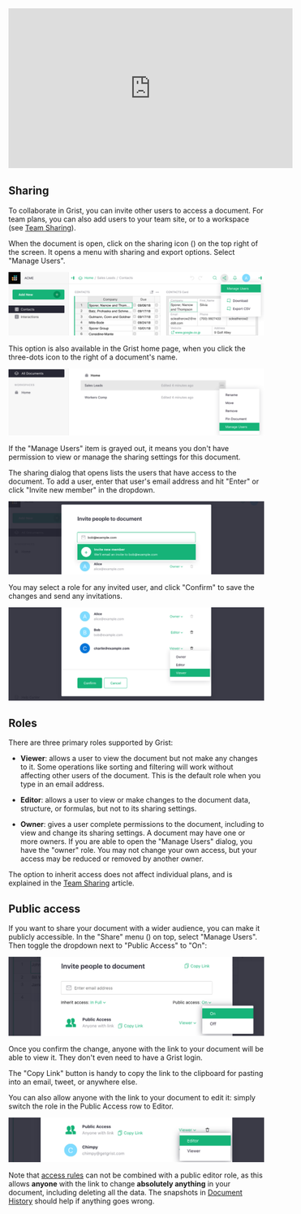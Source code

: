 <iframe width="560" height="315" src="https://www.youtube.com/embed/vJpcC3-FHF8?rel=0" frameborder="0" allow="accelerometer; autoplay; encrypted-media; gyroscope; picture-in-picture" allowfullscreen></iframe>

## Sharing

To collaborate in Grist, you can invite other users to access a document. For team plans,
you can also add users to your team site, or to a workspace (see
[Team Sharing](team-sharing.md)).

When the document is open, click on the sharing icon
(<span class="grist-icon" style="--icon: var(--icon-Share)"></span>)
on the top right of the screen. It opens a menu with sharing and export
options. Select "Manage Users".

![sharing-doc-menu](images/sharing/sharing-doc-menu.png)

This option is also available in the Grist home page, when you click the three-dots icon to the right of a document's name.

![sharing-doclist-menu](images/sharing/sharing-doclist-menu.png)

If the "Manage Users" item is grayed out, it means you don't have permission to
view or manage the sharing settings for this document.

The sharing dialog that opens lists the users that have access to the
document. To add a user, enter that user's email address and hit "Enter" or click
"Invite new member" in the dropdown.

![sharing-add-user](images/sharing/sharing-add-user.png)

You may select a role for any invited user, and click "Confirm" to save the changes and send any invitations.

![sharing-roles](images/sharing/sharing-roles.png)

## Roles

There are three primary roles supported by Grist:

- **Viewer**: allows a user to view the document but not make any changes to
  it. Some operations like sorting and filtering will work without affecting
  other users of the document. This is the default role when you type in an email address.

- **Editor**: allows a user to view or make changes to the document data, structure, or formulas,
  but not to its sharing settings.

- **Owner**: gives a user complete permissions to the document, including to view and change its
  sharing settings. A document may have one or more owners. If you are able to open the
  "Manage Users" dialog, you have the "owner" role. You may not change your own
  access, but your access may be reduced or removed by another owner.


The option to inherit access does not affect individual plans, and is explained
in the [Team Sharing](team-sharing.md) article.

## Public access

If you want to share your document with a wider audience, you can make it publicly accessible.
In the "Share" menu (<span class="grist-icon" style="--icon: var(--icon-Share)"></span>) on top,
select "Manage Users". Then toggle the dropdown next to "Public Access" to "On":

<span class="screenshot-large">*![public access toggle](./images/newsletters/2020-09/public-access-toggle.png)*</span>

Once you confirm the change, anyone with the link to your document
will be able to view it. They don't even need to have a Grist login.

The "Copy Link" button is handy to copy the link to the clipboard for
pasting into an email, tweet, or anywhere else.

You can also allow anyone with the link to your document to edit it:
simply switch the role in the Public Access row to Editor.

<span class="screenshot-large">*![public access editor](./images/newsletters/2020-09/public-access-editor.png)*
</span>

Note that [access rules](access-rules.md) can not be combined with a public editor
role, as this allows **anyone** with the link to change **absolutely anything**
in your document, including deleting all the data. The snapshots in
[Document History](./automatic-backups.md#examining-backups) should help
if anything goes wrong.

